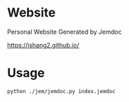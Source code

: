 # Website
Personal Website Generated by Jemdoc

https://jshang2.github.io/

# Usage
`python ./jem/jemdoc.py index.jemdoc`